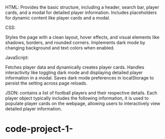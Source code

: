 HTML:
Provides the basic structure, including a header, search bar, player cards, and a modal for detailed player information.
Includes placeholders for dynamic content like player cards and a modal.

CSS:

Styles the page with a clean layout, hover effects, and visual elements like shadows, borders, and rounded corners.
Implements dark mode by changing background and text colors when enabled.

JavaScript:

Fetches player data and dynamically creates player cards.
Handles interactivity like toggling dark mode and displaying detailed player information in a modal.
Saves dark mode preferences in localStorage to persist the setting across page reloads.


JSON: 
contains a list of football players and their respective details. Each player object typically includes the following information, it is used to populate player cards on the webpage, allowing users to interactively view detailed player information.
# code-project-1-

